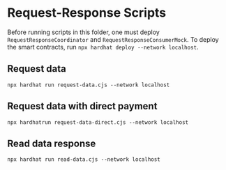 # Request-Response Scripts

Before running scripts in this folder, one must deploy `RequestResponseCoordinator` and `RequestResponseConsumerMock`.
To deploy the smart contracts, run `npx hardhat deploy --network localhost`.

## Request data

```shell
npx hardhat run request-data.cjs --network localhost
```

## Request data with direct payment

```shell
npx hardhatrun request-data-direct.cjs --network localhost
```

## Read data response

```shell
npx hardhat run read-data.cjs --network localhost
```
